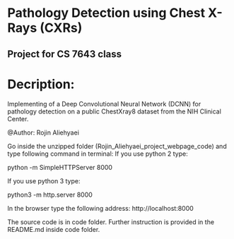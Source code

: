 # Pathology Detection using Chest X-Rays (CXRs)
## Project for CS 7643 class

# Decription:

Implementing of a Deep Convolutional Neural Network (DCNN) for pathology detection on a public ChestXray8 dataset from the NIH Clinical Center.

@Author: Rojin Aliehyaei

Go inside the unzipped folder (Rojin_Aliehyaei_project_webpage_code) and type following command in terminal: 
If you use python 2 type:

python -m SimpleHTTPServer 8000

If you use python 3 type:

python3 -m http.server 8000

In the browser type the following address: http://localhost:8000

The source code is in code folder. Further instruction is provided in the README.md inside code folder.
